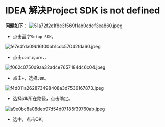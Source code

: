 # IDEA 解决Project SDK is not defined
**问题如下**：
![51a72f2e1f8e3f569f1ab0cdef3ea860.jpeg](en-resource://database/844:1)

- 点击蓝字`Setup SDK`。

![fe7e4fda09b16f00bb1cdc57042fda60.jpeg](en-resource://database/846:1)

- 点击`configure..`

![f062c0750d9aa32ad4e7657184d46c04.jpeg](en-resource://database/848:1)

- 点击`+`，选择`JDK`。

![f4d011a262873498408a3d7536167873.jpeg](en-resource://database/850:1)

- 选择jdk所在路径，点击确定。

![a9e0bc8a08deb97d54d07185f39760ab.jpeg](en-resource://database/852:1)

- 选中，点击OK。